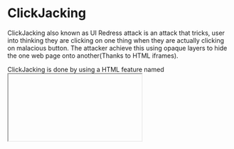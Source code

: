 # ClickJacking

ClickJacking also known as UI Redress attack is an attack that tricks, user into thinking they are clicking on one thing 
when they are actually clicking on malacious button. The attacker achieve this using opaque layers to hide the one web 
page onto another(Thanks to HTML iframes).

ClickJacking is done by using a HTML feature named <iframe>. This <iframe> tag is helpful when you want to embed a page 
within another page.

### How Clickjacking is Dangerous?

* An attacker is basically "Hijacking" the clicks that were meant for the original website.
            
* Assume on a website there's a button to download the executable file,what if hackers overlay
  that button and trick the user to download the malware.           

* KeyStrokes can also be Hijacked   
    
#### Scenario:   
            
For example, imagine an attacker who builds a web site that has a button on it that says “click here for a free iPod”. However, on top of that web page, the attacker has loaded an iframe with your mail account, and lined up exactly the “delete all messages” button directly on top of the “free iPod” button. The victim tries to click on the “free iPod” button but instead actually clicked on the invisible “delete all messages” button. In essence, the attacker has “hijacked” the user’s click, hence the name “Clickjacking”.
            

One of the most notorious examples of Clickjacking was an attack against the Adobe Flash plugin settings page. By loading this page into an invisible iframe, an attacker could trick a user into altering the security settings of Flash, giving permission for any Flash animation to utilize the computer’s microphone and camera.

Clickjacking also made the news in the form of a Twitter worm. This clickjacking attack convinced users to click on a button which caused them to re-tweet the location of the malicious page, and propagated massively.            

#### Prevention

* Another option is to use the X-Frame-Options HTTP header. It allows an application to specify whether frame use is simply denied, via the DENY value, or the use of frames is allowed, by the SAMEORIGIN or ALLOW-FROM values. Mainstream modern browsers do support this header option, but other browsers may not.

Possible X-Frame-Options:

            X-Frame-Options: DENY
            X-Frame-Options: SAMEORIGIN
            X-Frame-Options: ALLOW-FROM https://example.com/

* The iften method for clickjacking defense is to use Content Security Policy (CSP) and its frame-ancestors directive. 
  This directive allows the application developer to disallow all frame use or specify where it is allowed, similar to X-Frame-Options. 
  CSP is not available in all browsers, and browser plugins and add-ons may be able to bypass the policy. If both the X-Frame-Options 
  header and CSP frame-ancestors are used, browsers are supposed to prefer CSP’s directives, but not all will.

        Possible CSP frame-ancestor settings:

            Content-Security-Policy: frame-ancestors 'none'
            Content-Security-Policy: frame-ancestors 'self'
            Content-Security-Policy: frame-ancestors example.com

Because none of these defenses are perfect, defense-in-depth is a good practice, and there is nothing wrong with using all three defenses on your websites.
  

#### Other Resources
  
https://owasp.org/www-community/attacks/Clickjacking <br>
https://www.synopsys.com/glossary/what-is-clickjacking.html  
  

#### Credits
            
[@OWASP](https://owasp.org/www-community/attacks/Clickjacking)      
[@synopsis](https://www.synopsys.com/glossary/what-is-clickjacking.html)
      
  

